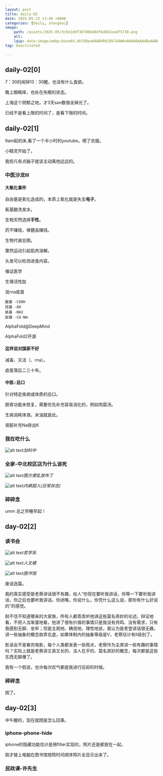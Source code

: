 ```yaml
---
layout: post
title: daily-02
date: 2025-05-23 13:49 +0800
categories: [daily, shanghai]
image: 
    path: /assets/2025-05/3cbe1ddf307d0b48dfbd682eadf5738.png
    alt:  
    lqip: data:image/webp;base64,UklGRpoAAABXRUJQVlA4WAoAAAAQAAAADwAABwAAQUxQSDIAAAARL0AmbZurmr57yyIiqE8oiG0bejIYEQTgqiDA9vqnsUSI6H+oAERp2HZ65qP/VIAWAFZQOCBCAAAA8AEAnQEqEAAIAAVAfCWkAALp8sF8rgRgAP7o9FDvMCkMde9PK7euH5M1m6VWoDXf2FkP3BqV0ZYbO6NA/VFIAAAA
tag: Deactivated
 
---
```



## daily-02[0]
7：30的闹钟13：30醒，也没有什么食欲。

晚上眼睛痒，也处在失眠的状态。

上海这个阴郁之地，才3天san数值全掉光了。

已经不是看上限的时间了，是看下限的时间。

## daily-02[1]

9am起的床,看了一个半小时的youtube。晒了衣服。

小精灵开始了。

我但凡有点脑子就该主动离他远远的。

### 中医沙龙III

#### 大氧化事件

自由基是氧化造成的，本质上氧化就是失去**电子**。

氨基酸洗发水。

生物天然选择**手性**。

药不赚钱，保健品赚钱。

生物代谢总图。  

骤然运动引起肌肉溶解。

头发可以检测进食内容。

循证医学

生理活性肽

说rna疫苗

```
酸基 -COOH
羟基 -OH
氨基 -NH2
肽键 -CO-NH-
```

AlphaFold@DeepMind

AlphaFold2开源

#### 这样说对国家不好

减毒、灭活（、rna）。

疫苗落后二三十年。

#### 中医::忌口

针对特定疾病或体质的忌口。

肠胃功能未恢复，需要优先补充容易消化的，例如肉糜汤。

生病消耗体液。米油就是此。

肾脏补充Na排出K

### 我在吃什么

![alt text](/assets/2025-05/4878fc97f31f01a57132e4509138c4e.jpg)_加料中_

### 全家-中北校区店为什么该死

![alt text](/assets/2025-05/ab4adebe7c74920c69e25424c06854e.jpg)_图方便乱放布丁_

![alt text](/assets/2025-05/c300e6312f287a441f8a338d2f6168d.jpg)_内裤超人(日常状态)_

### 碎碎念

umm 总之早睡早起！

## day-02[2]

### 读书会

![alt text](/assets/2025-05/fa115ec6c4cc639f93aeeef26224d70.jpg)_哲学系_

![alt text](/assets/2025-05/6fd18b497bbebb509e3c52d342b621f.jpg)_人文楼_

![alt text](/assets/2025-05/5be0119528076283a7d9f5211b05dad.jpg)_图书馆_

废话连篇。

我的真实感受是老蔡讲话很不有趣，给人“你现在要听我讲话，你等一下要听我讲话，你之后也要听我讲话。你闭嘴，你说什么，你凭什么这么说，那你有什么好说的”的感觉。

耐不住不知道哪来的大家族，所有人都乖乖听他讲这些莫名奇妙的论述。辩证地看，不把人当笨蛋地看，他讲了很有价值的事情只是我没有共鸣、没有需求，只有我感到无聊、坐牢；但是主观地、确信地、理性地说，我认为是老登讲话很无趣，讲一些抽象的概念故弄玄虚，如果体制内的抽象等级是V，老蔡估计有II级别了。

影读会不是看完电影，每个人类都发表一些观点，老蔡作为主席讲一些有趣的事情吗？实际上就是老蔡讲又臭又长的、没人在乎的、莫名其妙的概念，每次都是这些东西无聊爆了。

我有一个假说，也许每次叹气都是我进行压抑的时候。

### 碎碎念

困了。

## day-02[3]

中午醒的，现在就困是怎么回事。

### iphone-phone-hide

iphone的隐藏功能估计是用filter实现的，照片还是都放在一起。

刚才接上电脑在图书馆按照时间顺序照片全显示出来了。

### 民政课-许先生


